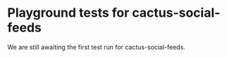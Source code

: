 # Playground tests for cactus-social-feeds
We are still awaiting the first test run for cactus-social-feeds.
